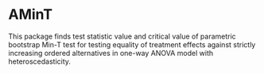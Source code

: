 # AMinT
 This package finds test statistic value and critical value of parametric bootstrap Min-T test for testing equality of treatment effects against strictly increasing ordered alternatives in one-way ANOVA model with heteroscedasticity.
